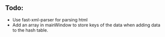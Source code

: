 ## Todo:

- Use fast-xml-parser for parsing html
- Add an array in mainWindow to store keys of the data when adding data to the hash table.
